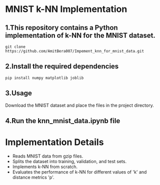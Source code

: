 # MNIST k-NN Implementation
## 1.This repository contains a Python implementation of k-NN for the MNIST dataset.
```
git clone https://github.com/AmitBera007/Impement_knn_for_mnist_data.git
```
## 2.Install the required dependencies
```
pip install numpy matplotlib joblib
```
## 3.Usage
Download the MNIST dataset and place the files in the project directory.

## 4.Run the knn_mnist_data.ipynb file

# Implementation Details
- Reads MNIST data from gzip files.
- Splits the dataset into training, validation, and test sets.
- Implements k-NN from scratch.
- Evaluates the performance of k-NN for different values of 'k' and distance metrics 'p'.
